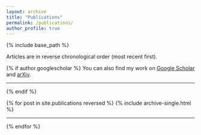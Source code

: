 ```yaml
---
layout: archive
title: "Publications"
permalink: /publications/
author_profile: true
---
```


{% include base_path %}

Articles are in reverse chronological order (most recent first).

{% if author.googlescholar %}
  You can also find my work on <a href="{{author.googlescholar}}">Google Scholar</a>
  and <a href="https://arxiv.org/search/?query=Bishop-Van+Horn&searchtype=author">arXiv</a>.

  ---------------------------------
{% endif %}

{% for post in site.publications reversed %}
  {% include archive-single.html %}

  ---------------------------------
{% endfor %}
